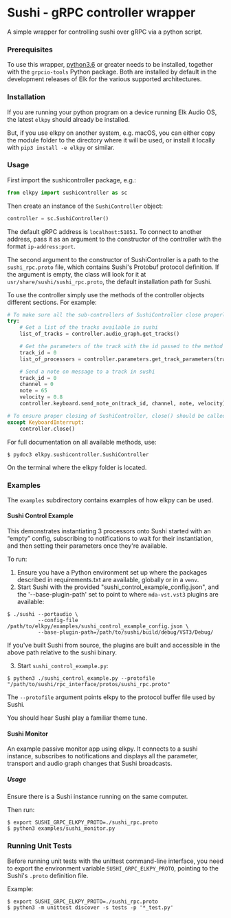 # Sushi - gRPC controller wrapper #

A simple wrapper for controlling sushi over gRPC via a python script.

### Prerequisites ###

To use this wrapper, [python3.6](https://www.python.org/downloads/) or greater needs to be installed, 
together with the `grpcio-tools` Python package. Both are installed by default in the development 
releases of Elk for the various supported architectures.

### Installation ###

If you are running your python program on a device running Elk Audio OS, the latest `elkpy` should already be installed.

But, if you use elkpy on another system, e.g. macOS, you can either copy the module folder to the directory where it will be used,
or install it locally with `pip3 install -e elkpy` or similar.

### Usage ###

First import the sushicontroller package, e.g.:
```python
from elkpy import sushicontroller as sc
```
Then create an instance of the `SushiController` object:
```python
controller = sc.SushiController()
```
The default gRPC address is `localhost:51051`. 
To connect to another address, pass it as an argument to the constructor of the controller with the format `ip-address:port`.

The second argument to the constructor of SushiController is a path to the `sushi_rpc.proto` file, 
which contains Sushi's Protobuf protocol definition.
If the argument is empty, the class will look for it at `usr/share/sushi/sushi_rpc.proto`, the default installation path for Sushi.

To use the controller simply use the methods of the controller objects different sections. For example:
```python
# To make sure all the sub-controllers of SushiController close properly, you can wrap them in a try except block:
try:
    # Get a list of the tracks available in sushi
    list_of_tracks = controller.audio_graph.get_tracks()

    # Get the parameters of the track with the id passed to the method
    track_id = 0
    list_of_processors = controller.parameters.get_track_parameters(track_id)

    # Send a note on message to a track in sushi
    track_id = 0
    channel = 0
    note = 65
    velocity = 0.8
    controller.keyboard.send_note_on(track_id, channel, note, velocity)

# To ensure proper closing of SushiController, close() should be called on your instance when you're done using it
except KeyboardInterrupt:
    controller.close()
```

For full documentation on all available methods, use:
```console
$ pydoc3 elkpy.sushicontroller.SushiController
```
On the terminal where the elkpy folder is located.

### Examples ###

The `examples` subdirectory contains examples of how elkpy can be used.

#### Sushi Control Example ####

This demonstrates instantiating 3 processors onto Sushi started with an “empty” config,
subscribing to notifications to wait for their instantiation, 
and then setting their parameters once they're available.

To run:

1. Ensure you have a Python environment set up where the packages described in requirements.txt are available, 
   globally or in a `venv`.
2. Start Sushi with the provided "sushi_control_example_config.json", and the '--base-plugin-path' set to point to where
   `mda-vst.vst3` plugins are available:

```commandline
$ ./sushi --portaudio \
          --config-file /path/to/elkpy/examples/sushi_control_example_config.json \
          --base-plugin-path=/path/to/sushi/build/debug/VST3/Debug/
```

If you've built Sushi from source, the plugins are built and accessible in the above path relative to the sushi binary.

3. Start `sushi_control_example.py`:

```commandline
$ python3 ./sushi_control_example.py --protofile "/path/to/sushi/rpc_interface/protos/sushi_rpc.proto"
```

The `--protofile` argument points elkpy to the protocol buffer file used by Sushi.

You should hear Sushi play a familiar theme tune.

#### Sushi Monitor ####

An example passive monitor app using elkpy.
It connects to a sushi instance, subscribes to notifications and displays all the
parameter, transport and audio graph changes that Sushi broadcasts.

##### Usage ##### 

Ensure there is a Sushi instance running on the same computer.

Then run:
```
$ export SUSHI_GRPC_ELKPY_PROTO=./sushi_rpc.proto
$ python3 examples/sushi_monitor.py
```

### Running Unit Tests ###
Before running unit tests with the unittest command-line interface, 
you need to export the environment variable `SUSHI_GRPC_ELKPY_PROTO`, pointing to the Sushi's `.proto` definition file.

Example:
```
$ export SUSHI_GRPC_ELKPY_PROTO=./sushi_rpc.proto
$ python3 -m unittest discover -s tests -p '*_test.py'
```

